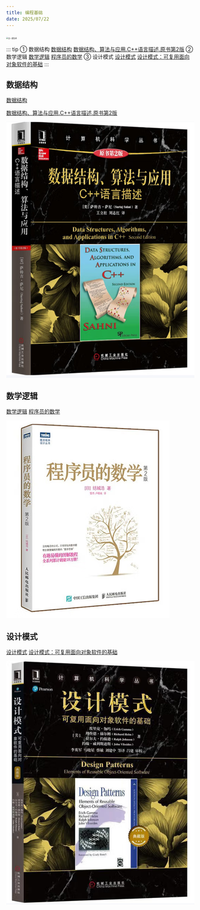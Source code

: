 ```yaml
---
title: 编程基础
date: 2025/07/22
---
```

<img src="https://bizhi1.com/wp-content/uploads/2025/07/demon-slayer-muichiro-sword-technique-desktop-wallpaper.jpg" alt="无一郎剑术" style="zoom:33%;" />

::: tip
① 数据结构
<a href="https://bugstack.cn/md/algorithm/data-structures/data-structures.html" target="_blank">数据结构</a>
<a href="https://pan.baidu.com/pfile/docview?path=%2FRoadBook%2FBase%2F2_Base%2F%E6%95%B0%E6%8D%AE%E7%BB%93%E6%9E%84%E3%80%81%E7%AE%97%E6%B3%95%E4%B8%8E%E5%BA%94%E7%94%A8.C%2B%2B%E8%AF%AD%E8%A8%80%E6%8F%8F%E8%BF%B0.%E5%8E%9F%E4%B9%A6%E7%AC%AC2%E7%89%88.pdf&fsid=200557370125597&size=114182952&view_from=personal_file&md5=5d1704986o56f88267237e48cf00e961&share=0&client=web&scene=main" target="_blank">数据结构、算法与应用.C++语言描述.原书第2版</a>
② 数学逻辑
<a href="https://bugstack.cn/md/algorithm/logic/math/2022-10-30-bits.html" target="_blank">数学逻辑</a>
<a href="https://pan.baidu.com/pfile/docview?path=%2FRoadBook%2FBase%2F2_Base%2F%E7%A8%8B%E5%BA%8F%E5%91%98%E7%9A%84%E6%95%B0%E5%AD%A6.pdf&fsid=485736540706038&size=14969169&view_from=personal_file&md5=130cf6d2el6343c6f426ad89bcf1e9ab&share=0&client=web&scene=main" target="_blank">程序员的数学</a>
③ 设计模式
<a href="https://bugstack.cn/md/develop/design-pattern/2020-05-20-%E9%87%8D%E5%AD%A6Java%E8%AE%BE%E8%AE%A1%E6%A8%A1%E5%BC%8F%E3%80%8A%E5%AE%9E%E6%88%98%E5%B7%A5%E5%8E%82%E6%96%B9%E6%B3%95%E6%A8%A1%E5%BC%8F%E3%80%8B.html" target="_blank">设计模式</a>
<a href="https://pan.baidu.com/pfile/docview?path=%2FRoadBook%2FBase%2F2_Base%2F%E8%AE%BE%E8%AE%A1%E6%A8%A1%E5%BC%8F%EF%BC%9A%E5%8F%AF%E5%A4%8D%E7%94%A8%E9%9D%A2%E5%90%91%E5%AF%B9%E8%B1%A1%E8%BD%AF%E4%BB%B6%E7%9A%84%E5%9F%BA%E7%A1%80.pdf&fsid=649424973519411&size=26084115&view_from=personal_file&md5=c49a942d3g91ea096264146f136d9639&share=0&client=web&scene=main" target="_blank">设计模式：可复用面向对象软件的基础</a>
:::

## 数据结构

<a href="https://bugstack.cn/md/algorithm/data-structures/data-structures.html" target="_blank">数据结构</a>

<a href="https://pan.baidu.com/pfile/docview?path=%2FRoadBook%2FBase%2F2_Base%2F%E6%95%B0%E6%8D%AE%E7%BB%93%E6%9E%84%E3%80%81%E7%AE%97%E6%B3%95%E4%B8%8E%E5%BA%94%E7%94%A8.C%2B%2B%E8%AF%AD%E8%A8%80%E6%8F%8F%E8%BF%B0.%E5%8E%9F%E4%B9%A6%E7%AC%AC2%E7%89%88.pdf&fsid=200557370125597&size=114182952&view_from=personal_file&md5=5d1704986o56f88267237e48cf00e961&share=0&client=web&scene=main" target="_blank">数据结构、算法与应用.C++语言描述.原书第2版</a>

![image-20250722154419079](images/2-Base/image-20250722154419079.png)

## 数学逻辑
<a href="https://bugstack.cn/md/algorithm/logic/math/2022-10-30-bits.html" target="_blank">数学逻辑</a>
<a href="https://pan.baidu.com/pfile/docview?path=%2FRoadBook%2FBase%2F2_Base%2F%E7%A8%8B%E5%BA%8F%E5%91%98%E7%9A%84%E6%95%B0%E5%AD%A6.pdf&fsid=485736540706038&size=14969169&view_from=personal_file&md5=130cf6d2el6343c6f426ad89bcf1e9ab&share=0&client=web&scene=main" target="_blank">程序员的数学</a>

![image-20250722160407160](images/2-Base/image-20250722160407160.png)

## 设计模式
<a href="https://bugstack.cn/md/develop/design-pattern/2020-05-20-%E9%87%8D%E5%AD%A6Java%E8%AE%BE%E8%AE%A1%E6%A8%A1%E5%BC%8F%E3%80%8A%E5%AE%9E%E6%88%98%E5%B7%A5%E5%8E%82%E6%96%B9%E6%B3%95%E6%A8%A1%E5%BC%8F%E3%80%8B.html" target="_blank">设计模式</a>
<a href="https://pan.baidu.com/pfile/docview?path=%2FRoadBook%2FBase%2F2_Base%2F%E8%AE%BE%E8%AE%A1%E6%A8%A1%E5%BC%8F%EF%BC%9A%E5%8F%AF%E5%A4%8D%E7%94%A8%E9%9D%A2%E5%90%91%E5%AF%B9%E8%B1%A1%E8%BD%AF%E4%BB%B6%E7%9A%84%E5%9F%BA%E7%A1%80.pdf&fsid=649424973519411&size=26084115&view_from=personal_file&md5=c49a942d3g91ea096264146f136d9639&share=0&client=web&scene=main" target="_blank">设计模式：可复用面向对象软件的基础</a>

![image-20250722161037738](images/2-Base/image-20250722161037738.png)